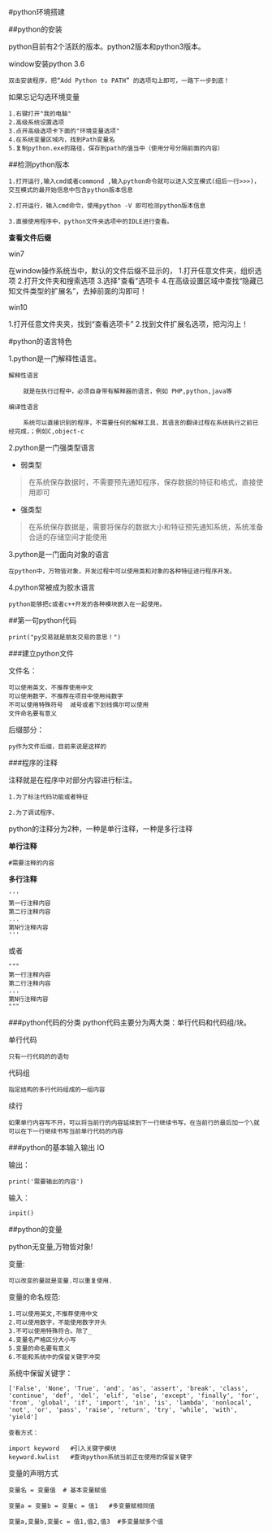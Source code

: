 #python环境搭建

##python的安装

python目前有2个活跃的版本。python2版本和python3版本。


window安装python 3.6

	双击安装程序，把“Add Python to PATH” 的选项勾上即可，一路下一步到底！


如果忘记勾选环境变量

	1.右键打开"我的电脑"
	2.高级系统设置选项
	3.点开高级选项卡下面的"环境变量选项"
	4.在系统变量区域内，找到Path变量名
	5.复制python.exe的路径，保存到path的值当中（使用分号分隔前面的内容）


##检测python版本

	1.打开运行,输入cmd或者commond ,输入python命令就可以进入交互模式(组后一行>>>)，交互模式的最开始信息中包含python版本信息

	2.打开运行，输入cmd命令，使用python -V 即可检测python版本信息

	3.直接使用程序中，python文件夹选项中的IDLE进行查看。
	


**查看文件后缀**

win7

在window操作系统当中，默认的文件后缀不显示的，
1.打开任意文件夹，组织选项
2.打开文件夹和搜索选项
3.选择"查看"选项卡
4.在高级设置区域中查找“隐藏已知文件类型的扩展名”，去掉前面的沟即可！

win10

1.打开任意文件夹夹，找到“查看选项卡”
2.找到文件扩展名选项，把沟沟上！



#python的语言特色

1.python是一门解释性语言。

	解释性语言	

		就是在执行过程中，必须自身带有解释器的语言，例如 PHP,python,java等

	编译性语言

		系统可以直接识别的程序，不需要任何的解释工具，其语言的翻译过程在系统执行之前已经完成，；例如C,object-c


2.python是一门强类型语言
- 弱类型
> 在系统保存数据时，不需要预先通知程序，保存数据的特征和格式，直接使用即可
- 强类型
> 在系统保存数据是，需要将保存的数据大小和特征预先通知系统，系统准备合适的存储空间才能使用

3.python是一门面向对象的语言

	在python中，万物皆对象，开发过程中可以使用类和对象的各种特征进行程序开发。

4.python常被成为胶水语言

	python能够把c或者c++开发的各种模块嵌入在一起使用。

##第一句python代码

	print("py交易就是朋友交易的意思！")

###建立python文件

文件名：

	可以使用英文，不推荐使用中文
	可以使用数字，不推荐在项目中使用纯数字
	不可以使用特殊符号  减号或者下划线偶尔可以使用
	文件命名要有意义

后缀部分：

	py作为文件后缀，目前来说是这样的


###程序的注释

注释就是在程序中对部分内容进行标注。

	1.为了标注代码功能或者特征

	2.为了调试程序、

python的注释分为2种，一种是单行注释，一种是多行注释

**单行注释**
	
	#需要注释的内容

**多行注释**

	'''
	第一行注释内容
	第二行注释内容
	...
	第N行注释内容
	'''

或者

	"""
	第一行注释内容
	第二行注释内容
	...
	第N行注释内容
	"""


###python代码的分类
python代码主要分为两大类：单行代码和代码组/块。

单行代码
	
	只有一行代码的的语句

代码组

	指定结构的多行代码组成的一组内容


续行

	如果单行内容写不开，可以将当前行的内容延续到下一行继续书写，在当前行的最后加一个\就可以在下一行继续书写当前单行代码的内容
	


###python的基本输入输出 IO

输出：

	print('需要输出的内容')

输入：

	inpit()

##python的变量

python无变量,万物皆对象!

变量:

	可以改变的量就是变量.可以重复使用.

变量的命名规范:

	1.可以使用英文,不推荐使用中文
	2.可以使用数字，不能使用数字开头
	3.不可以使用特殊符合。除了_
	4.变量名严格区分大小写
	5.变量的命名要有意义
	6.不能和系统中的保留关键字冲突

系统中保留关键字：

	['False', 'None', 'True', 'and', 'as', 'assert', 'break', 'class', 'continue', 'def', 'del', 'elif', 'else', 'except', 'finally', 'for', 'from', 'global', 'if', 'import', 'in', 'is', 'lambda', 'nonlocal', 'not', 'or', 'pass', 'raise', 'return', 'try', 'while', 'with', 'yield']

	查看方式：

	import keyword   #引入关键字模块
	keyword.kwlist 	 #查询python系统当前正在使用的保留关键字

变量的声明方式

	变量名 = 变量值  # 基本变量赋值

	变量a = 变量b = 变量c = 值1   #多变量赋相同值

	变量a,变量b,变量c = 值1,值2,值3  #多变量赋多个值




	


